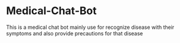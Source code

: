 # Medical-Chat-Bot
This is a medical chat bot mainly use for recognize disease with their symptoms
and also provide precautions for that disease
